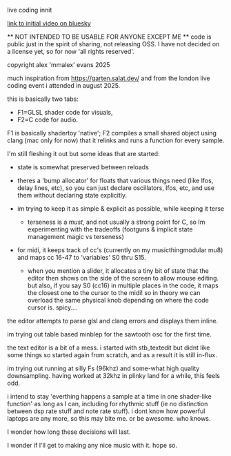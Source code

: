 live coding innit

[link to initial video on bluesky](https://bsky.app/profile/mmalex.bsky.social/post/3lzopol4hbc2c)

** NOT INTENDED TO BE USABLE FOR ANYONE EXCEPT ME **
code is public just in the spirit of sharing, not releasing OSS.
I have not decided on a license yet, so for now 'all rights reserved'.

copyright alex 'mmalex' evans 2025 

much inspiration from https://garten.salat.dev/ and from the london live coding event i attended in august 2025.

this is basically two tabs: 
* F1=GLSL shader code for visuals, 
* F2=C code for audio.

F1 is basically shadertoy 'native'; F2 compiles a small shared object using clang (mac only for now) that it relinks and runs a function for every sample.

I'm still fleshing it out but some ideas that are started:

- state is somewhat preserved between reloads
- theres a 'bump allocator' for floats that various things need (like lfos, delay lines, etc), so you can just declare oscillators, lfos, etc, and use them without declaring state explicitly.
- im trying to keep it as simple & explicit as possible, while keeping it terse

    - terseness is a *must*, and not usually a strong point for C, so Im experimenting with the tradeoffs (footguns & implicit state management magic vs terseness)
- for midi, it keeps track of cc's (currently on my musicthingmodular mu8) and maps cc 16-47 to 'variables' S0 thru S15.
    - when you mention a slider, it allocates a tiny bit of state that the editor then shows on the side of the screen to allow mouse editing.
but also, if you say S0 (cc16) in multiple places in the code, it maps the closest one to the cursor to the midi! 
so in theory we can overload the same physical knob depending on where the code cursor is. spicy....

the editor attempts to parse glsl and clang errors and displays them inline.

im trying out table based minblep for the sawtooth osc for the first time. 

the text editor is a bit of a mess. i started with stb_textedit but didnt like some things so started again from scratch, and as a result it is still in-flux.

im trying out running at silly Fs (96khz) and some-what high quality downsampling. having worked at 32khz in plinky land for a while, this feels odd.

i intend to stay 'everthing happens a sample at a time in one shader-like function' as long as I can, including for rhythmic stuff (ie no distinction between dsp rate stuff and note rate stuff). i dont know how powerful laptops are any more, so this may bite me. or be awesome. who knows.

I wonder how long these decisions will last.

I wonder if I'll get to making any nice music with it. hope so.
